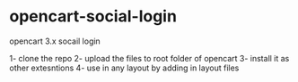 # opencart-social-login
opencart 3.x socail login


1- clone the repo
2- upload the files to root folder of opencart
3- install it as other extesntions 
4- use in any layout by adding in layout files

